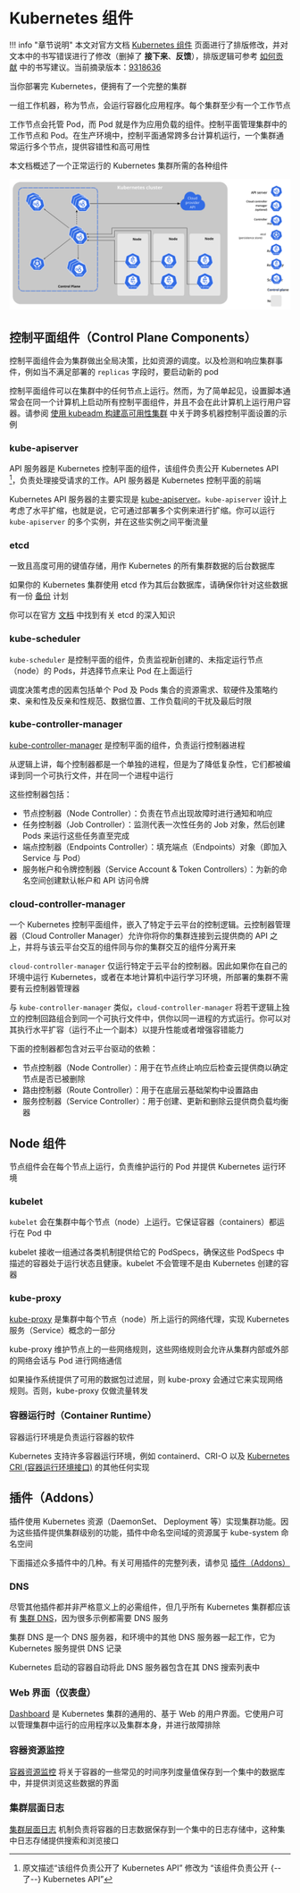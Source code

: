 # Kubernetes 组件

!!! info "章节说明"
    本文对官方文档 [Kubernetes 组件](https://kubernetes.io/zh-cn/docs/concepts/overview/components/#node-components) 页面进行了排版修改，并对文本中的书写错误进行了修改（删掉了 **接下来**、**反馈**），排版逻辑可参考 [如何贡献](https://github.com/ProjectTAM/100H-K8s/blob/master/CONTRIBUTING.md) 中的书写建议。当前摘录版本：[9318636](https://github.com/kubernetes/website/commit/931863635e9d7540e08026e78a722e02fed259e8)

当你部署完 Kubernetes，便拥有了一个完整的集群

一组工作机器，称为节点，会运行容器化应用程序。每个集群至少有一个工作节点

工作节点会托管 Pod，而 Pod 就是作为应用负载的组件。控制平面管理集群中的工作节点和 Pod。在生产环境中，控制平面通常跨多台计算机运行，一个集群通常运行多个节点，提供容错性和高可用性

本文档概述了一个正常运行的 Kubernetes 集群所需的各种组件

![Kubernetes 集群的组件](/assets/images/docs/chapter03-01.svg)

## 控制平面组件（Control Plane Components）

控制平面组件会为集群做出全局决策，比如资源的调度。以及检测和响应集群事件，例如当不满足部署的 `replicas` 字段时，要启动新的 pod

控制平面组件可以在集群中的任何节点上运行。然而，为了简单起见，设置脚本通常会在同一个计算机上启动所有控制平面组件，并且不会在此计算机上运行用户容器。请参阅 [使用 kubeadm 构建高可用性集群](/zh-cn/docs/setup/production-environment/tools/kubeadm/high-availability/) 中关于跨多机器控制平面设置的示例

### kube-apiserver

API 服务器是 Kubernetes 控制平面的组件，该组件负责公开 Kubernetes API [^1]，负责处理接受请求的工作。API 服务器是 Kubernetes 控制平面的前端

Kubernetes API 服务器的主要实现是 [kube-apiserver](https://kubernetes.io/zh-cn/docs/reference/command-line-tools-reference/kube-apiserver/)。`kube-apiserver` 设计上考虑了水平扩缩，也就是说，它可通过部署多个实例来进行扩缩。你可以运行 `kube-apiserver` 的多个实例，并在这些实例之间平衡流量

### etcd

一致且高度可用的键值存储，用作 Kubernetes 的所有集群数据的后台数据库

如果你的 Kubernetes 集群使用 etcd 作为其后台数据库，请确保你针对这些数据有一份 [备份](https://kubernetes.io/zh-cn/docs/tasks/administer-cluster/configure-upgrade-etcd/#backing-up-an-etcd-cluster) 计划

你可以在官方 [文档](https://etcd.io/docs/) 中找到有关 etcd 的深入知识

### kube-scheduler

`kube-scheduler` 是控制平面的组件，负责监视新创建的、未指定运行节点（node）的 Pods，并选择节点来让 Pod 在上面运行

调度决策考虑的因素包括单个 Pod 及 Pods 集合的资源需求、软硬件及策略约束、亲和性及反亲和性规范、数据位置、工作负载间的干扰及最后时限

### kube-controller-manager

[kube-controller-manager](https://kubernetes.io/zh-cn/docs/reference/command-line-tools-reference/kube-controller-manager/) 是控制平面的组件，负责运行控制器进程

从逻辑上讲，每个控制器都是一个单独的进程，但是为了降低复杂性，它们都被编译到同一个可执行文件，并在同一个进程中运行

这些控制器包括：

* 节点控制器（Node Controller）：负责在节点出现故障时进行通知和响应
* 任务控制器（Job Controller）：监测代表一次性任务的 Job 对象，然后创建 Pods 来运行这些任务直至完成
* 端点控制器（Endpoints Controller）：填充端点（Endpoints）对象（即加入 Service 与 Pod）
* 服务帐户和令牌控制器（Service Account & Token Controllers）：为新的命名空间创建默认帐户和 API 访问令牌

### cloud-controller-manager

一个 Kubernetes 控制平面组件，嵌入了特定于云平台的控制逻辑。云控制器管理器（Cloud Controller Manager）允许你将你的集群连接到云提供商的 API 之上，并将与该云平台交互的组件同与你的集群交互的组件分离开来

`cloud-controller-manager` 仅运行特定于云平台的控制器。因此如果你在自己的环境中运行 Kubernetes，或者在本地计算机中运行学习环境，所部署的集群不需要有云控制器管理器

与 `kube-controller-manager` 类似，`cloud-controller-manager` 将若干逻辑上独立的控制回路组合到同一个可执行文件中，供你以同一进程的方式运行。你可以对其执行水平扩容（运行不止一个副本）以提升性能或者增强容错能力

下面的控制器都包含对云平台驱动的依赖：

* 节点控制器（Node Controller）：用于在节点终止响应后检查云提供商以确定节点是否已被删除
* 路由控制器（Route Controller）：用于在底层云基础架构中设置路由
* 服务控制器（Service Controller）：用于创建、更新和删除云提供商负载均衡器

## Node 组件

节点组件会在每个节点上运行，负责维护运行的 Pod 并提供 Kubernetes 运行环境

### kubelet

`kubelet` 会在集群中每个节点（node）上运行。它保证容器（containers）都运行在 Pod 中

kubelet 接收一组通过各类机制提供给它的 PodSpecs，确保这些 PodSpecs 中描述的容器处于运行状态且健康。kubelet 不会管理不是由 Kubernetes 创建的容器

### kube-proxy

[kube-proxy](https://kubernetes.io/zh-cn/docs/reference/command-line-tools-reference/kube-proxy/) 是集群中每个节点（node）所上运行的网络代理，实现 Kubernetes 服务（Service）概念的一部分

kube-proxy 维护节点上的一些网络规则，这些网络规则会允许从集群内部或外部的网络会话与 Pod 进行网络通信

如果操作系统提供了可用的数据包过滤层，则 kube-proxy 会通过它来实现网络规则。否则，kube-proxy 仅做流量转发

### 容器运行时（Container Runtime）

容器运行环境是负责运行容器的软件

Kubernetes 支持许多容器运行环境，例如 containerd、CRI-O 以及 [Kubernetes CRI (容器运行环境接口)](https://github.com/kubernetes/community/blob/master/contributors/devel/sig-node/container-runtime-interface.md) 的其他任何实现

## 插件（Addons）

插件使用 Kubernetes 资源（DaemonSet、 Deployment 等）实现集群功能。因为这些插件提供集群级别的功能，插件中命名空间域的资源属于 kube-system 命名空间

下面描述众多插件中的几种。有关可用插件的完整列表，请参见 [插件（Addons）](https://kubernetes.io/zh-cn/docs/concepts/cluster-administration/addons/)

### DNS

尽管其他插件都并非严格意义上的必需组件，但几乎所有 Kubernetes 集群都应该有 [集群 DNS](https://kubernetes.io/zh-cn/docs/concepts/services-networking/dns-pod-service/)，因为很多示例都需要 DNS 服务

集群 DNS 是一个 DNS 服务器，和环境中的其他 DNS 服务器一起工作，它为 Kubernetes 服务提供 DNS 记录

Kubernetes 启动的容器自动将此 DNS 服务器包含在其 DNS 搜索列表中

### Web 界面（仪表盘）

[Dashboard](https://kubernetes.io/zh-cn/docs/tasks/access-application-cluster/web-ui-dashboard/) 是 Kubernetes 集群的通用的、基于 Web 的用户界面。它使用户可以管理集群中运行的应用程序以及集群本身，并进行故障排除

### 容器资源监控

[容器资源监控](https://kubernetes.io/zh-cn/docs/tasks/debug/debug-cluster/resource-usage-monitoring/) 将关于容器的一些常见的时间序列度量值保存到一个集中的数据库中，并提供浏览这些数据的界面

### 集群层面日志

[集群层面日志](https://kubernetes.io/zh-cn/docs/concepts/cluster-administration/logging/) 机制负责将容器的日志数据保存到一个集中的日志存储中，这种集中日志存储提供搜索和浏览接口

[^1]:原文描述“该组件负责公开了 Kubernetes API” 修改为 “该组件负责公开 {--了--} Kubernetes API”
